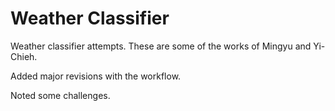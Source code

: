 # Weather Classifier
Weather classifier attempts.
These are some of the works of Mingyu and Yi-Chieh.

Added major revisions with the workflow.

Noted some challenges.
